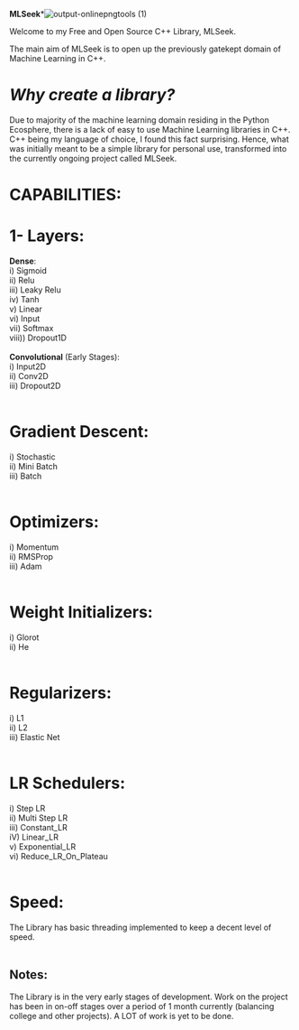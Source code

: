 
**MLSeek***![output-onlinepngtools (1)](https://github.com/user-attachments/assets/559918c6-233f-46ff-8610-ef439437d475)

Welcome to my Free and Open Source C++ Library, MLSeek.

The main aim of MLSeek is to open up the previously gatekept domain of Machine Learning in C++.

# *Why create a library?*
Due to majority of the machine learning domain residing in the Python Ecosphere, there is a lack of easy to use Machine Learning libraries in C++.<br>
C++ being my language of choice, I found this fact surprising. Hence, what was initially meant to be a simple library for personal use, transformed into the currently ongoing project called MLSeek.<br>

# CAPABILITIES:
# 1- Layers:
**Dense**: <br>
i) Sigmoid <br>
ii) Relu<br>
iii) Leaky Relu<br>
iv) Tanh<br>
v) Linear<br>
vi) Input<br>
vii) Softmax<br>
viii)) Dropout1D<br>
<br>
**Convolutional** (Early Stages):<br>
i) Input2D<br>
ii) Conv2D<br>
iii) Dropout2D<br>
<br>
# Gradient Descent:<br>
i) Stochastic<br>
ii) Mini Batch<br>
iii) Batch<br>
<br>
# Optimizers:<br>
i) Momentum<br>
ii) RMSProp<br>
iii) Adam<br>
<br>
# Weight Initializers:<br>
i) Glorot<br>
ii) He<br>
<br>
# Regularizers:<br>
i) L1<br>
ii) L2<br>
iii) Elastic Net<br>
<br>
# LR Schedulers:<br>
i) Step LR<br>
ii) Multi Step LR<br>
iii) Constant_LR<br>
iV) Linear_LR<br>
v) Exponential_LR<br>
vi) Reduce_LR_On_Plateau<br>
<br>
# Speed:<br>
The Library has basic threading implemented to keep a decent level of speed.<br>
<br>
## Notes:
The Library is in the very early stages of development. Work on the project has been in on-off stages over a period of 1 month currently (balancing college and other projects). A LOT of work is yet to be done.
